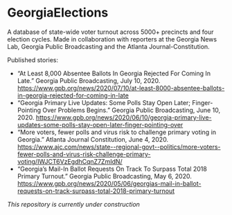 # GeorgiaElections

A database of state-wide voter turnout across 5000+ precincts and four election cycles. Made in collaboration with reporters at the Georgia News Lab, Georgia Public Broadcasting and the Atlanta Journal-Constitution. 

Published stories:
* “At Least 8,000 Absentee Ballots In Georgia Rejected For Coming In Late.” Georgia Public Broadcasting, July 10, 2020. https://www.gpb.org/news/2020/07/10/at-least-8000-absentee-ballots-in-georgia-rejected-for-coming-in-late
* “Georgia Primary Live Updates: Some Polls Stay Open Later; Finger-Pointing Over Problems Begins.” Georgia Public Broadcasting, June 10, 2020. https://www.gpb.org/news/2020/06/10/georgia-primary-live-updates-some-polls-stay-open-later-finger-pointing-over
* “More voters, fewer polls and virus risk to challenge primary voting in Georgia.” Atlanta Journal Constitution, June 4, 2020. https://www.ajc.com/news/state--regional-govt--politics/more-voters-fewer-polls-and-virus-risk-challenge-primary-voting/IWJCT6VzEgdhCqnZ7ZmIdN/
* “Georgia’s Mail-In Ballot Requests On Track To Surpass Total 2018 Primary Turnout.” Georgia Public Broadcasting, May 6, 2020. https://www.gpb.org/news/2020/05/06/georgias-mail-in-ballot-requests-on-track-surpass-total-2018-primary-turnout

*This repository is currently under construction*
